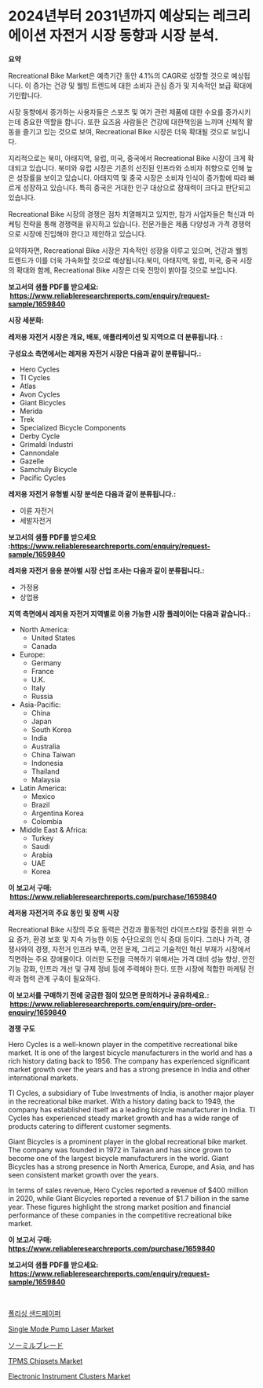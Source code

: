 <p><h1>2024년부터 2031년까지 예상되는 레크리에이션 자전거 시장 동향과 시장 분석.</h1></p><p><strong>요약</strong></p>
<p><p>Recreational Bike Market은 예측기간 동안 4.1%의 CAGR로 성장할 것으로 예상됩니다. 이 증가는 건강 및 웰빙 트렌드에 대한 소비자 관심 증가 및 지속적인 보급 확대에 기인합니다.</p><p>시장 동향에서 증가하는 사용자들은 스포츠 및 여가 관련 제품에 대한 수요를 증가시키는데 중요한 역할을 합니다. 또한 요즈음 사람들은 건강에 대한책임을 느끼며 신체적 활동을 즐기고 있는 것으로 보여, Recreational Bike 시장은 더욱 확대될 것으로 보입니다.</p><p>지리적으로는 북미, 아태지역, 유럽, 미국, 중국에서 Recreational Bike 시장이 크게 확대되고 있습니다. 북미와 유럽 시장은 기존의 선진된 인프라와 소비자 취향으로 인해 높은 성장률을 보이고 있습니다. 아태지역 및 중국 시장은 소비자 인식이 증가함에 따라 빠르게 성장하고 있습니다. 특히 중국은 거대한 인구 대상으로 잠재력이 크다고 판단되고 있습니다.</p><p>Recreational Bike 시장의 경쟁은 점차 치열해지고 있지만, 참가 사업자들은 혁신과 마케팅 전략을 통해 경쟁력을 유지하고 있습니다. 전문가들은 제품 다양성과 가격 경쟁력으로 시장에 진입해야 한다고 제안하고 있습니다.</p><p>요약하자면, Recreational Bike 시장은 지속적인 성장을 이루고 있으며, 건강과 웰빙 트렌드가 이를 더욱 가속화할 것으로 예상됩니다.북미, 아태지역, 유럽, 미국, 중국 시장의 확대와 함께, Recreational Bike 시장은 더욱 전망이 밝아질 것으로 보입니다.</p></p>
<p><strong>보고서의 샘플 PDF를 받으세요: &nbsp;<a href="https://www.reliableresearchreports.com/enquiry/request-sample/1659840">https://www.reliableresearchreports.com/enquiry/request-sample/1659840</a></strong></p>
<p><strong>시장 세분화:</strong></p>
<p><strong> 레저용 자전거 시장은 개요, 배포, 애플리케이션 및 지역으로 더 분류됩니다. :</strong></p>
<p><strong>구성요소 측면에서는 레저용 자전거 시장은 다음과 같이 분류됩니다.:</strong></p>
<p><ul><li>Hero Cycles</li><li>TI Cycles</li><li>Atlas</li><li>Avon Cycles</li><li>Giant Bicycles</li><li>Merida</li><li>Trek</li><li>Specialized Bicycle Components</li><li>Derby Cycle</li><li>Grimaldi Industri</li><li>Cannondale</li><li>Gazelle</li><li>Samchuly Bicycle</li><li>Pacific Cycles</li></ul></p>
<p><strong> 레저용 자전거 유형별 시장 분석은 다음과 같이 분류됩니다.:</strong></p>
<p><ul><li>이륜 자전거</li><li>세발자전거</li></ul></p>
<p><strong>보고서의 샘플 PDF를 받으세요 :<a href="https://www.reliableresearchreports.com/enquiry/request-sample/1659840">https://www.reliableresearchreports.com/enquiry/request-sample/1659840</a></strong></p>
<p><strong> 레저용 자전거 응용 분야별 시장 산업 조사는 다음과 같이 분류됩니다.:</strong></p>
<p><ul><li>가정용</li><li>상업용</li></ul></p>
<p><strong>지역 측면에서 레저용 자전거 지역별로 이용 가능한 시장 플레이어는 다음과 같습니다.:</strong></p>
<p><ul>
    <li>
        North America:
        <ul>
            <li>United States</li>
            <li>Canada</li>
        </ul>
    </li>
    <li>
        Europe:
        <ul>
            <li>Germany</li>
            <li>France</li>
            <li>U.K.</li>
            <li>Italy</li>
            <li>Russia</li>
        </ul>
    </li>
    <li>
        Asia-Pacific:
        <ul>
            <li>China</li>
            <li>Japan</li>
            <li>South Korea</li>
            <li>India</li>
            <li>Australia</li>
            <li>China Taiwan</li>
            <li>Indonesia</li>
            <li>Thailand</li>
            <li>Malaysia</li>
        </ul>
    </li>
    <li>
        Latin America:
        <ul>
            <li>Mexico</li>
            <li>Brazil</li>
            <li>Argentina Korea</li>
            <li>Colombia</li>
        </ul>
    </li>
    <li>
        Middle East & Africa:
        <ul>
            <li>Turkey</li>
            <li>Saudi</li>
            <li>Arabia</li>
            <li>UAE</li>
            <li>Korea</li>
        </ul>
    </li>
    </ul></p>
<p><strong>이 보고서 구매: &nbsp;<a href="https://www.reliableresearchreports.com/purchase/1659840">https://www.reliableresearchreports.com/purchase/1659840</a></strong></p>
<p><strong>레저용 자전거의 주요 동인 및 장벽 시장</strong></p>
<p><p>Recreational Bike 시장의 주요 동력은 건강과 활동적인 라이프스타일 증진을 위한 수요 증가, 환경 보호 및 지속 가능한 이동 수단으로의 인식 증대 등이다. 그러나 가격, 경쟁사와의 경쟁, 자전거 인프라 부족, 안전 문제, 그리고 기술적인 혁신 부재가 시장에서 직면하는 주요 장애물이다. 이러한 도전을 극복하기 위해서는 가격 대비 성능 향상, 안전 기능 강화, 인프라 개선 및 규제 정비 등에 주력해야 한다. 또한 시장에 적합한 마케팅 전략과 협력 관계 구축이 필요하다.</p></p>
<p><strong>이 보고서를 구매하기 전에 궁금한 점이 있으면 문의하거나 공유하세요.: &nbsp;<a href="https://www.reliableresearchreports.com/enquiry/pre-order-enquiry/1659840">https://www.reliableresearchreports.com/enquiry/pre-order-enquiry/1659840</a></strong></p>
<p><strong>경쟁 구도</strong></p>
<p><p>Hero Cycles is a well-known player in the competitive recreational bike market. It is one of the largest bicycle manufacturers in the world and has a rich history dating back to 1956. The company has experienced significant market growth over the years and has a strong presence in India and other international markets.</p><p>TI Cycles, a subsidiary of Tube Investments of India, is another major player in the recreational bike market. With a history dating back to 1949, the company has established itself as a leading bicycle manufacturer in India. TI Cycles has experienced steady market growth and has a wide range of products catering to different customer segments.</p><p>Giant Bicycles is a prominent player in the global recreational bike market. The company was founded in 1972 in Taiwan and has since grown to become one of the largest bicycle manufacturers in the world. Giant Bicycles has a strong presence in North America, Europe, and Asia, and has seen consistent market growth over the years.</p><p>In terms of sales revenue, Hero Cycles reported a revenue of $400 million in 2020, while Giant Bicycles reported a revenue of $1.7 billion in the same year. These figures highlight the strong market position and financial performance of these companies in the competitive recreational bike market.</p></p>
<p><strong>이 보고서 구매: &nbsp; <a href="https://www.reliableresearchreports.com/purchase/1659840">https://www.reliableresearchreports.com/purchase/1659840</a></strong></p>
<p><strong>보고서의 샘플 PDF를 받으세요: &nbsp;<a href="https://www.reliableresearchreports.com/enquiry/request-sample/1659840">https://www.reliableresearchreports.com/enquiry/request-sample/1659840</a></strong><strong></strong></p>
<p>&nbsp;</p>
<p><p><a href="https://github.com/vs10l4sfg5c/Market-Research-Report-List-1/blob/main/826479512832.md">폴리싱 샌드페이퍼</a></p><p><a href="https://github.com/bmorecock/Market-Research-Report-List-2/blob/main/single-mode-pump-laser-market.md">Single Mode Pump Laser Market</a></p><p><a href="https://github.com/LeanneBruen2023/Market-Research-Report-List-1/blob/main/851505413855.md">ソーミルブレード</a></p><p><a href="https://github.com/Krish2023na/Market-Research-Report-List-3/blob/main/tpms-chipsets-market.md">TPMS Chipsets Market</a></p><p><a href="https://issuu.com/reportprime-2/docs/electronic-instrument-clusters-market-size-2030.pp">Electronic Instrument Clusters Market</a></p></p>